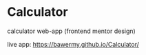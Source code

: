 # Calculator
 calculator web-app (frontend mentor design)

live app: https://bawermy.github.io/Calculator/
